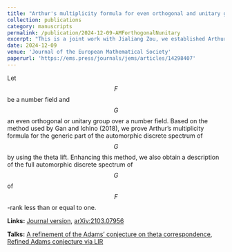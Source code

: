 ```yaml
---
title: "Arthur's multiplicity formula for even orthogonal and unitary groups"
collection: publications
category: manuscripts
permalink: /publication/2024-12-09-AMForthogonalNunitary
excerpt: "This is a joint work with Jialiang Zou, we established Arthur's multiplicity formula for non-quasi-split even orthogonal and unitary groups."
date: 2024-12-09
venue: 'Journal of the European Mathematical Society'
paperurl: 'https://ems.press/journals/jems/articles/14298407'
---
```

Let $$F$$ be a number field and $$G$$ an even orthogonal or unitary group over a number field. Based on the method used by Gan and Ichino (2018), we prove Arthur’s multiplicity formula for the generic part of the automorphic discrete spectrum of $$G$$ by using the theta lift. Enhancing this method, we also obtain a description of the full automorphic discrete spectrum of $$G$$ of $$F$$-rank less than or equal to one.

**Links:** [Journal version](https://ems.press/journals/jems/articles/14298407), [arXiv:2103.07956](https://arxiv.org/abs/2103.07956)

**Talks:** [A refinement of the Adams’ conjecture on theta correspondence](https://sato-sugar.github.io/rchenmat94//talks/2024-04-02-talk-Refinement_Adams_conjecture), [Refined Adams conjecture via LIR](https://sato-sugar.github.io/rchenmat94//talks/2023-11-09-talk-Refinement_Adams_conjecture_via_LIR)
